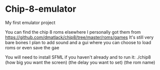 # Chip-8-emulator
My first emulator project

You can find the chip 8 roms elsewhere I personally got them from https://github.com/dmatlack/chip8/tree/master/roms/games
It's still very bare bones I plan to add sound and a gui where you can choose to load roms or even save the gae

You will need to install SFML if you haven't already and to run it: ./chip8 (how big you want the screen) (the delay you want to set) (the rom name)
